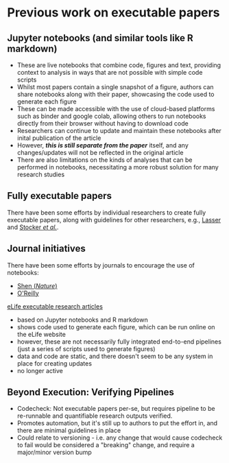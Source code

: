 
# Previous work on executable papers

## Jupyter notebooks (and similar tools like R markdown)

- These are live notebooks that combine code, figures and text, providing context to analysis in ways that are not possible with simple code scripts
- Whilst most papers contain a single snapshot of a figure, authors can share notebooks along with their paper, showcasing the code used to generate each figure
- These can be made accessible with the use of cloud-based platforms such as binder and google colab, allowing others to run notebooks directly from their browser without having to download code
- Researchers can continue to update and maintain these notebooks after inital publication of the article
- However, ***this is still separate from the paper*** itself, and any changes/updates will not be reflected in the original article
- There are also limitations on the kinds of analyses that can be performed in notebooks, necessitating a more robust solution for many research studies

## Fully executable papers

There have been some efforts by individual researchers to create fully executable papers, along with guidelines for other researchers, e.g., [Lasser](https://www.nature.com/articles/s42005-020-00403-4) and [Stocker *et al.*](https://doi.org/10.1038/s41597-025-04905-0).

## Journal initiatives

There have been some efforts by journals to encourage the use of notebooks:

- [Shen (*Nature*)](<https://www.nature.com/articles/515151a>)
- [O'Reilly](https://www.oreilly.com/content/jupyter-at-oreilly/)

[eLife executable research articles](https://elifesciences.org/collections/d72819a9/executable-research-articles)

- based on Jupyter notebooks and R markdown
- shows code used to generate each figure, which can be run online on the eLife website
- however, these are not necessarily fully integrated end-to-end pipelines (just a series of scripts used to generate figures)
- data and code are static, and there doesn't seem to be any system in place for creating updates
- no longer active

## Beyond Execution: Verifying Pipelines

- Codecheck: Not executable papers per-se, but requires pipeline to be re-runnable and quantifiable research outputs verified.
- Promotes automation, but it's still up to authors to put the effort in, and there are minimal guidelines in place
- Could relate to versioning - i.e. any change that would cause codecheck to fail would be considered a "breaking" change, and require a major/minor version bump
